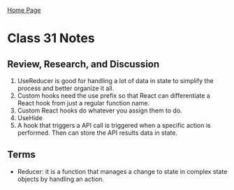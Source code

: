 [Home Page](https://devaoc.github.io/reading-notes/)

# Class 31 Notes

## Review, Research, and Discussion

1. UseReducer is good for handling a lot of data in state to simplify the process and better organize it all.
2. Custom hooks need the use prefix so that React can differentiate a React hook from just a regular function name.
3. Custom React hooks do whatever you assign them to do.
4. UseHide
5. A hook that triggers a API call is triggered when a specific action is performed. Then can store the API results data in state.

## Terms

- Reducer: it is a function that manages a change to state in complex state objects by handling an action.
